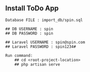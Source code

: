 ## Install ToDo App

    Database FILE : import_db/spin.sql
    
    ## DB USERNAME : spin
    ## DB PASSWORD : spin

    ## Laravel USERNAME : spin@spin.com
    ## Laravel PASSWORD : spin1234#

    Run command:
        ## cd <root-project-location>
        ## php artisan serve

